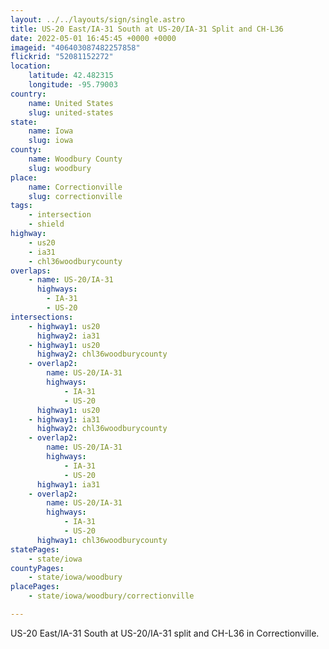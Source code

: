 ```yaml
---
layout: ../../layouts/sign/single.astro
title: US-20 East/IA-31 South at US-20/IA-31 Split and CH-L36
date: 2022-05-01 16:45:45 +0000 +0000
imageid: "406403087482257858"
flickrid: "52081152272"
location:
    latitude: 42.482315
    longitude: -95.79003
country:
    name: United States
    slug: united-states
state:
    name: Iowa
    slug: iowa
county:
    name: Woodbury County
    slug: woodbury
place:
    name: Correctionville
    slug: correctionville
tags:
    - intersection
    - shield
highway:
    - us20
    - ia31
    - chl36woodburycounty
overlaps:
    - name: US-20/IA-31
      highways:
        - IA-31
        - US-20
intersections:
    - highway1: us20
      highway2: ia31
    - highway1: us20
      highway2: chl36woodburycounty
    - overlap2:
        name: US-20/IA-31
        highways:
            - IA-31
            - US-20
      highway1: us20
    - highway1: ia31
      highway2: chl36woodburycounty
    - overlap2:
        name: US-20/IA-31
        highways:
            - IA-31
            - US-20
      highway1: ia31
    - overlap2:
        name: US-20/IA-31
        highways:
            - IA-31
            - US-20
      highway1: chl36woodburycounty
statePages:
    - state/iowa
countyPages:
    - state/iowa/woodbury
placePages:
    - state/iowa/woodbury/correctionville

---
```

US-20 East/IA-31 South at US-20/IA-31 split and CH-L36 in Correctionville.